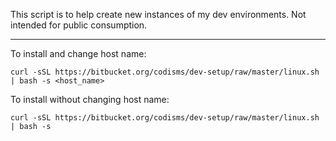 This script is to help create new instances of my dev environments.  Not intended for public consumption.

----

To install and change host name:

`curl -sSL https://bitbucket.org/codisms/dev-setup/raw/master/linux.sh | bash -s <host_name>`

To install without changing host name:

`curl -sSL https://bitbucket.org/codisms/dev-setup/raw/master/linux.sh | bash -s`
